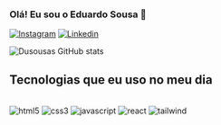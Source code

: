 ### Olá! Eu sou o Eduardo Sousa 👋

[![Instagram](https://img.shields.io/badge/Instagram-E4405F?style=for-the-badge&logo=instagram&logoColor=white)](https://www.instagram.com/dusousas/)
[![Linkedin](https://img.shields.io/badge/LinkedIn-0077B5?style=for-the-badge&logo=linkedin&logoColor=white)](https://www.linkedin.com/in/eduardo-de-sousa-soares-03853725b/)


![Dusousas GitHub stats](https://github-readme-stats.vercel.app/api?username=dusousas&show_icons=true&theme=radical)

## Tecnologias que eu uso no meu dia
<div style="display: inline_block"><br/> 
<img alimg="center" alt="html5" src="https://img.shields.io/badge/HTML5-E34F26?style=for-the-badge&logo=html5&logoColor=white" />

<img alimg="center" alt="css3" src="https://img.shields.io/badge/CSS3-1572B6?style=for-the-badge&logo=css3&logoColor=white" />

<img alimg="center" alt="javascript" src="https://img.shields.io/badge/JavaScript-F7DF1E?style=for-the-badge&logo=javascript&logoColor=black" />

<img alimg="center" alt="react" src="https://img.shields.io/badge/React-20232A?style=for-the-badge&logo=react&logoColor=61DAFB" />

<img alimg="center" alt="tailwind" src="https://img.shields.io/badge/Tailwind_CSS-38B2AC?style=for-the-badge&logo=tailwind-css&logoColor=white" />
</div>
